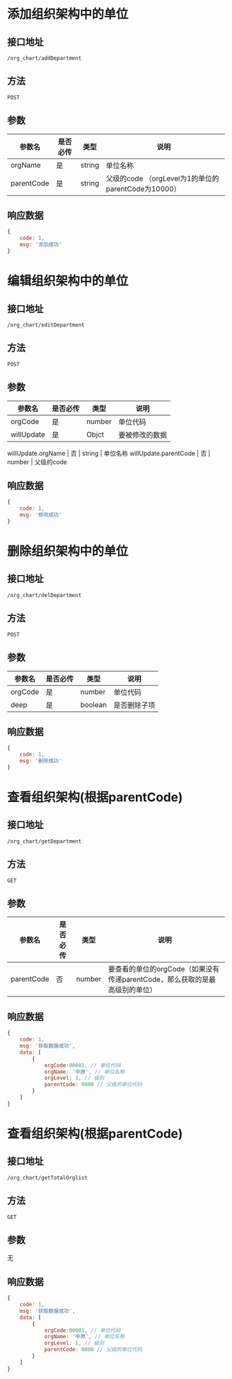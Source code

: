 


# 添加组织架构中的单位

## 接口地址

`/org_chart/addDepartment`

## 方法

`POST`

## 参数

参数名 | 是否必传 | 类型 | 说明
-| -| -|-
orgName | 是 | string | 单位名称
parentCode | 是 | string | 父级的code （orgLevel为1的单位的parentCode为10000）

## 响应数据

```js
{
    code: 1,
    msg: '添加成功'
}
```

# 编辑组织架构中的单位

## 接口地址

`/org_chart/editDepartment`

## 方法

`POST`

## 参数

参数名 | 是否必传 | 类型 | 说明
-| -| -|-
orgCode | 是 | number | 单位代码
willUpdate | 是 | Objct | 要被修改的数据

willUpdate.orgName | 否 | string | 单位名称
willUpdate.parentCode | 否 | number | 父级的code

## 响应数据

```js
{
    code: 1,
    msg: '修改成功'
}
```


# 删除组织架构中的单位

## 接口地址

`/org_chart/delDepartment`

## 方法

`POST`

## 参数

参数名 | 是否必传 | 类型 | 说明
-| -| -|-
orgCode | 是 | number | 单位代码
deep | 是 | boolean | 是否删除子项

## 响应数据

```js
{
    code: 1,
    msg: '删除成功'
}
```

# 查看组织架构(根据parentCode)

## 接口地址

`/org_chart/getDepartment`

## 方法

`GET`

## 参数

参数名 | 是否必传 | 类型 | 说明
-| -| -|-
parentCode | 否 | number | 要查看的单位的orgCode（如果没有传递parentCode，那么获取的是最高级别的单位）


## 响应数据

```js
{
    code: 1,
    msg: '获取数据成功',
    data: [
        {
            orgCode:00001, // 单位代码
            orgName: '中原', // 单位名称
            orgLevel: 1, // 级别
            parentCode: 0000 // 父级的单位代码 
        }
    ]
}
```


# 查看组织架构(根据parentCode)

## 接口地址

`/org_chart/getTotalOrglist`

## 方法

`GET`

## 参数

无


## 响应数据

```js
{
    code: 1,
    msg: '获取数据成功',
    data: [
        {
            orgCode:00001, // 单位代码
            orgName: '中原', // 单位名称
            orgLevel: 1, // 级别
            parentCode: 0000 // 父级的单位代码 
        }
    ]
}
```